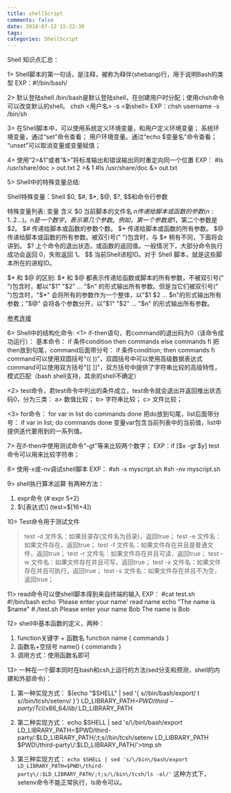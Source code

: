 ```yaml
---
title: shellScript
comments: false
date: 2018-07-12 15:22:30
tags:
categories: ShellScript
---
```



Shell 知识点汇总：

1> Shell脚本的第一句话，是注释，被称为释伴(shebang)行，用于说明Bash的类型
   EXP：#!/bin/bash/


2> 默认登陆shell
   /bin/bash是默认登陆shell，在创建用户时分配；使用chsh命令可以改变默认的shell。
   chsh <用户名> -s <新shell>
   EXP：chsh username -s /bin/sh


3> 在Shell脚本中，可以使用系统定义环境变量，和用户定义环境变量；
   系统环境变量，通过“set”命令查看；
   用户环境变量。通过“echo $变量名”命令查看；
   “unset”可以取消变量或变量赋值；


4> 使用“2>&1”或者“&>”将标准输出和错误输出同时重定向同一个位置
   EXP：
   #ls /usr/share/doc > out.txt 2 >& 1
   #ls /usr/share/doc &> out.txt


5> Shell中的特殊变量总结:

Shell特殊变量：Shell $0, $#, $*, $@, $?, $$和命令行参数

特殊变量列表:
变量    含义
$0      当前脚本的文件名
$n      传递给脚本或函数的参数(n: 1..2...)。n 是一个数字，表示第几个参数。例如，第一个参数是$1，第二个参数是$2。
$#      传递给脚本或函数的参数个数。
$*      传递给脚本或函数的所有参数。
$@      传递给脚本或函数的所有参数。被双引号(" ")包含时，与 $* 稍有不同，下面将会讲到。
$?      上个命令的退出状态，或函数的返回值。一般情况下，大部分命令执行成功会返回 0，失败返回 1。
$$      当前Shell进程ID。对于 Shell 脚本，就是这些脚本所在的进程ID。

$* 和 $@ 的区别:
$* 和 $@ 都表示传递给函数或脚本的所有参数，不被双引号(" ")包含时，都以"$1" "$2" … "$n" 的形式输出所有参数。但是当它们被双引号(" ")包含时，"$*" 会将所有的参数作为一个整体，以"$1 $2 … $n"的形式输出所有参数；"$@" 会将各个参数分开，以"$1" "$2" … "$n" 的形式输出所有参数。

[参考连接](http://blog.csdn.net/u011341352/article/details/53215180)


6> Shell中的结构化命令:
   <1> if-then语句，若command的退出码为0（该命令成功运行）：
       基本命令：
           if 条件condition
           then
                   commands
           else
	           commands
           fi
       把then放到句尾，command后面带分号：
           if 条件condition; then
                   commands
           fi
       command可以使用双圆括号"(( ))"，双圆括号中可以使用高级数据表达式
       command可以使用双方括号"[[ ]]"，双方括号中提供了字符串比较的高级特性，模式匹配（bash shell支持，其余的shell不确定）

   <2> test命令，若test命令中列出的条件成立，test命令就会退出并返回推出状态码0，分为三类：
       a> 数值比较；
       b> 字符串比较；
       c> 文件比较；

   <3> for命令：
       for var in list
       do
            commands
       done
       把do放到句尾，list后面带分号：
       if var in list; do
            commands
       done
       变量var包含当前列表中的当前值，list中提供迭代要用到的一系列值。


7> 在if-then中使用测试命令“-gt”等来比较两个数字；
   EXP：if [$x -gt $y]
   test命令可以用来比较字符串；


8> 使用-x或-nv调试shell脚本
   EXP：
   #sh -x  myscript.sh
   #sh -nv myscript.sh


9> shell执行算术运算
   有两种方法：
   1) expr命令 (# expr 5+2)
   2) $\[表达式\] (test=$[16+4])


10> Test命令用于测试文件
   > test -d 文件名：如果目录存(文件名为目录)，返回true；
   > test -e 文件名：如果文件存在，返回true；
   > test -f 文件名：如果文件存在并且是普通文件，返回true；
   > test -r 文件名：如果文件存在并且可读，返回true；
   > test -w 文件名：如果文件存在并且可写，返回true；
   > test -x 文件名：如果文件存在并且可执行，返回true；
   > test -s 文件名：如果文件存在并且不为空，返回true；


11> read命令可以使shell脚本得到来自终端的输入
   EXP：
   #cat test.sh
   #!/bin/bash
   echo 'Please enter your name'
   read name
   echo "The name is $name"
   #./test.sh
   Please enter your name
   Bob
   The name is Bob


12> shell中基本函数的定义，两种：
   1) function关键字 + 函数名
      function name {
         commands
      }
   2) 函数名+空括号
      name() {
         commands
      }
   3) 调用方式：使用函数名即可


13> 一种在一个脚本同时在bash和csh上运行的方法(sed分支和预测，shell的内建和外部命令)：
   1) 第一种实现方式：
      $(echo "$SHELL" | sed '{
      s/\/bin\/bash/export/
      t
      s/\/bin\/tcsh/setenv/
      }') LD\_LIBRARY\_PATH=$PWD/third-party/Tcl/x86\_64/lib/:$LD\_LIBRARY\_PATH

   2) 第二种实现方式：
      echo $SHELL | sed 's/\/bin\/bash/export LD_LIBRARY_PATH=$PWD\/third-party\/:$LD_LIBRARY_PATH/;t;s/\/bin\/tcsh/setenv LD_LIBRARY_PATH $PWD\/third-party\/:$LD_LIBRARY_PATH/'>tmp.sh

   3) 第三种实现方式：
      `echo $SHELL | sed 's/\/bin\/bash/export LD_LIBRARY_PATH=$PWD\/third-party\/:$LD_LIBRARY_PATH/;t;s/\/bin\/tcsh/ls -al/'`
      这种方式下，setenv命令不能正常执行，ls命令可以。



